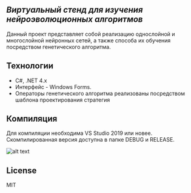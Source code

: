 
## _Виртуальный стенд для изучения нейроэволюционных алгоритмов_

Данный проект представляет собой реализацию однослойной и многослойной нейронных сетей,
а также способа их обучения посредством генетического алгоритма.

## Технологии

- C#, .NET 4.x
- Интерфейс - Windows Forms.
- Операторы генетического алгоритма реализованы посредством шаблона проектирования стратегия

## Компиляция

Для компиляции необходима VS Studio 2019 или новее.
Скомпилированная версия доступна в папке DEBUG и RELEASE.

![alt text](https://i.imgur.com/Ve3OFVd.png)
## License

MIT
